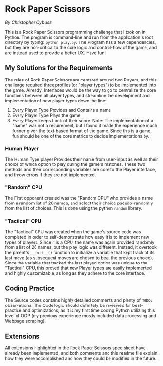 # Rock Paper Scissors
_By Christopher Cybusz_

This is a Rock Paper Scissors programming challenge that I took on in Python. The program is command-line and run from the application's root directory by typing: `python play.py`. The Program has a few dependencies, but they are non-critical to the core logic and control-flow of the game, and are instead used to provide a better UX. Have fun!
## My Solutions for the Requirements
The rules of Rock Paper Scissors are centered around two Players, and this challenge required three profiles (or "player types") to be implemented into the game. Already, Interfaces would be the way to go to centralize the core functions between all player types, and streamline the development and implementation of new player types down the line:
1. Every Player Type Provides and Contains a name
2. Every Player Type Plays the game
3. Every Player keeps track of their score.
Note: The implementation of a "name" was not a requirement, but I found it made the experience much funner given the text-based format of the game. Since this is a game, fun should be one of the core metrics to decide implementations by.
### Human Player
The Human Type player Provides their name from user-input as well as their choice of which option to play during the game's matches. These two methods and their corresponding variables are core to the Player interface, and throw errors if they are not implemented.
### "Random" CPU
The First opponent created was the "Random CPU" who provides a name from a random list of 26 names, and select their choice pseudo-randomly from the list of choices. This is done using the python `random` library.
### "Tactical" CPU
The "Tactical" CPU was created when the game's source code was completed in order to self-demonstrate how easy it is to implement new types of players. Since it is a CPU, the name was again provided randomly from a list of 26 names, but the play logic was different. Instead, it overtook the parent's `__init__()` function to initialize a variable that kept track of its last move (as subsequent moves are chosen to beat the previous choice). 
Since the variable that tracked the last played option was unique to the "Tactical" CPU, this proved that new Player types are easily implemented and highly customizable, as long as they adhere to the core interface.
## Coding Practice
The Source codes contains highly detailed comments and plenty of `TODO:` observations. The Code logic should definitely be reviewed for best-practice and optimizations, as it is my first time coding Python utilizing this level of OOP (my previous experience mostly included data processing and Webpage scraping).
## Extensions
All extensions highlighted in the Rock Paper Scissors spec sheet have already been implemented, and both comments and this readme file explain how they were accomplished and how they could be modified in the future.